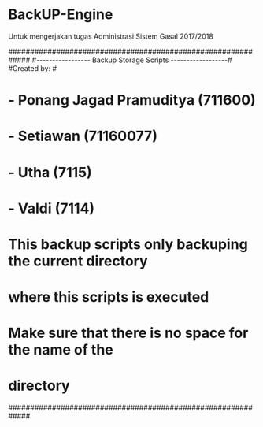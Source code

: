 # BackUP-Engine
Untuk mengerjakan tugas Administrasi Sistem Gasal 2017/2018

#############################################################
#----------------- Backup Storage Scripts ------------------#
#Created by:                                                #
# - Ponang Jagad Pramuditya (711600)                      #
# - Setiawan (71160077)                                     #
# - Utha (7115)                                        #
# - Valdi (7114)                                       #
#                                                           #
# This backup scripts only backuping the current directory  #
# where this scripts is executed                            #
#                                                           #
# Make sure that there is no space for the name of the      #
# directory                                                 #
#############################################################
